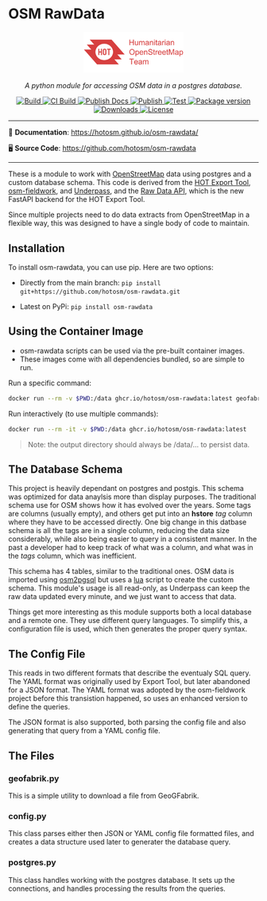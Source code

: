 # OSM RawData

<!-- markdownlint-disable -->
<p align="center">
  <img src="https://github.com/hotosm/fmtm/blob/main/images/hot_logo.png?raw=true" style="width: 200px;" alt="HOT"></a>
</p>
<p align="center">
  <em>A python module for accessing OSM data in a postgres database.</em>
</p>
<p align="center">
  <a href="https://github.com/hotosm/osm-rawdata/actions/workflows/build.yml" target="_blank">
      <img src="https://github.com/hotosm/osm-rawdata/workflows/Build/badge.svg" alt="Build">
  </a>
  <a href="https://github.com/hotosm/osm-rawdata/actions/workflows/build-ci.yml" target="_blank">
      <img src="https://github.com/hotosm/osm-rawdata/workflows/Build CI Img/badge.svg" alt="CI Build">
  </a>
  <a href="https://github.com/hotosm/osm-rawdata/actions/workflows/docs.yml" target="_blank">
      <img src="https://github.com/hotosm/osm-rawdata/workflows/Publish Docs/badge.svg" alt="Publish Docs">
  </a>
  <a href="https://github.com/hotosm/osm-rawdata/actions/workflows/publish.yml" target="_blank">
      <img src="https://github.com/hotosm/osm-rawdata/workflows/Publish to PyPi.org/badge.svg" alt="Publish">
  </a>
  <a href="https://github.com/hotosm/osm-rawdata/actions/workflows/pytest.yml" target="_blank">
      <img src="https://github.com/hotosm/osm-rawdata/workflows/PyTest/badge.svg" alt="Test">
  </a>
  <a href="https://pypi.org/project/osm-rawdata" target="_blank">
      <img src="https://img.shields.io/pypi/v/osm-rawdata?color=%2334D058&label=pypi%20package" alt="Package version">
  </a>
  <a href="https://pypistats.org/packages/osm-rawdata" target="_blank">
      <img src="https://img.shields.io/pypi/dm/osm-rawdata.svg" alt="Downloads">
  </a>
  <a href="https://github.com/hotosm/osm-rawdata/blob/main/LICENSE" target="_blank">
      <img src="https://img.shields.io/github/license/hotosm/osm-rawdata.svg" alt="License">
  </a>
</p>

---

📖 **Documentation**: <a href="https://hotosm.github.io/osm-rawdata/" target="_blank">https://hotosm.github.io/osm-rawdata/</a>

🖥️ **Source Code**: <a href="https://github.com/hotosm/osm-rawdata" target="_blank">https://github.com/hotosm/osm-rawdata</a>

---

<!-- markdownlint-enable -->

These is a module to work with
[OpenStreetMap](https://www.openstreetmap.org) data using postgres and
a custom database schema. This code is derived from the [HOT Export
Tool](https://export.hotosm.org/en/v3/),
[osm-fieldwork](https://pypi.org/project/osm-fieldwork/), and
[Underpass](https://github.com/hotosm/underpass), and the [Raw Data
API](https://github.com/hotosm/raw-data-api), which is the new FastAPI
backend for the HOT Export Tool.

Since multiple projects need to do data extracts from OpenStreetMap in
a flexible way, this was designed to have a single body of code to
maintain.

## Installation

To install osm-rawdata, you can use pip. Here are two options:

- Directly from the main branch:
  `pip install git+https://github.com/hotosm/osm-rawdata.git`

- Latest on PyPi:
  `pip install osm-rawdata`

## Using the Container Image

- osm-rawdata scripts can be used via the pre-built container images.
- These images come with all dependencies bundled, so are simple to run.

Run a specific command:

```bash
docker run --rm -v $PWD:/data ghcr.io/hotosm/osm-rawdata:latest geofabrik <flags>
```

Run interactively (to use multiple commands):

```bash
docker run --rm -it -v $PWD:/data ghcr.io/hotosm/osm-rawdata:latest
```

> Note: the output directory should always be /data/... to persist data.

## The Database Schema

This project is heavily dependant on postgres and postgis. This schema
was optimized for data anaylsis more than display purposes. The
traditional schema use for OSM shows how it has evolved over the
years. Some tags are columns (usually empty), and others get put into
an **hstore** _tag_ column where they have to be accessed
directly. One big change in this datbase schema is all the tags are in
a single column, reducing the data size considerably, while also being
easier to query in a consistent manner. In the past a developer had to
keep track of what was a column, and what was in the _tags_ column,
which was inefficient.

This schema has 4 tables, similar to the traditional ones. OSM data is
imported using [osm2pgsql](https://osm2pgsql.org/) but uses a
[lua](http://www.lua.org/) script to create the custom
schema. This module's usage is all read-only, as Underpass can keep
the raw data updated every minute, and we just want to access that
data.

Things get more interesting as this module supports both a local
database and a remote one. They use different query languages. To
simplify this, a configuration file is used, which then generates the
proper query syntax.

## The Config File

This reads in two different formats that describe the eventualy SQL
query. The YAML format was originally used by Export Tool, but later
abandoned for a JSON format. The YAML format was adopted by the
osm-fieldwork project before this transistion happened, so uses an
enhanced version to define the queries.

The JSON format is also supported, both parsing the config file and
also generating that query from a YAML config file.

## The Files

### geofabrik.py

This is a simple utility to download a file from GeoGFabrik.

### config.py

This class parses either then JSON or YAML config file formatted
files, and creates a data structure used later to generater the
database query.

### postgres.py

This class handles working with the postgres database. It sets up the
connections, and handles processing the results from the queries.
